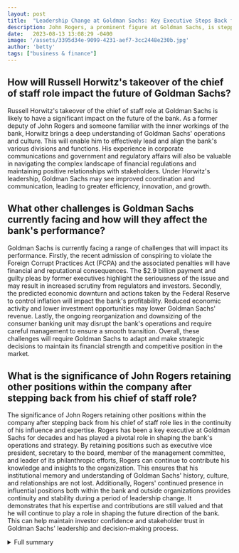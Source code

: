 ```yaml
---
layout: post
title:  "Leadership Change at Goldman Sachs: Key Executive Steps Back from Role"
description: John Rogers, a prominent figure at Goldman Sachs, is stepping back from his role as chief of staff, marking a significant leadership change at the bank.
date:   2023-08-13 13:08:29 -0400
image: '/assets/3395d34e-9099-4231-aef7-3cc2448e230b.jpg'
author: 'betty'
tags: ["business & finance"]
---
```


## How will Russell Horwitz's takeover of the chief of staff role impact the future of Goldman Sachs?
Russell Horwitz's takeover of the chief of staff role at Goldman Sachs is likely to have a significant impact on the future of the bank. As a former deputy of John Rogers and someone familiar with the inner workings of the bank, Horwitz brings a deep understanding of Goldman Sachs' operations and culture. This will enable him to effectively lead and align the bank's various divisions and functions. His experience in corporate communications and government and regulatory affairs will also be valuable in navigating the complex landscape of financial regulations and maintaining positive relationships with stakeholders. Under Horwitz's leadership, Goldman Sachs may see improved coordination and communication, leading to greater efficiency, innovation, and growth.

## What other challenges is Goldman Sachs currently facing and how will they affect the bank's performance?
Goldman Sachs is currently facing a range of challenges that will impact its performance. Firstly, the recent admission of conspiring to violate the Foreign Corrupt Practices Act (FCPA) and the associated penalties will have financial and reputational consequences. The $2.9 billion payment and guilty pleas by former executives highlight the seriousness of the issue and may result in increased scrutiny from regulators and investors. Secondly, the predicted economic downturn and actions taken by the Federal Reserve to control inflation will impact the bank's profitability. Reduced economic activity and lower investment opportunities may lower Goldman Sachs' revenue. Lastly, the ongoing reorganization and downsizing of the consumer banking unit may disrupt the bank's operations and require careful management to ensure a smooth transition. Overall, these challenges will require Goldman Sachs to adapt and make strategic decisions to maintain its financial strength and competitive position in the market.

## What is the significance of John Rogers retaining other positions within the company after stepping back from his chief of staff role?
The significance of John Rogers retaining other positions within the company after stepping back from his chief of staff role lies in the continuity of his influence and expertise. Rogers has been a key executive at Goldman Sachs for decades and has played a pivotal role in shaping the bank's operations and strategy. By retaining positions such as executive vice president, secretary to the board, member of the management committee, and leader of its philanthropic efforts, Rogers can continue to contribute his knowledge and insights to the organization. This ensures that his institutional memory and understanding of Goldman Sachs' history, culture, and relationships are not lost. Additionally, Rogers' continued presence in influential positions both within the bank and outside organizations provides continuity and stability during a period of leadership change. It demonstrates that his expertise and contributions are still valued and that he will continue to play a role in shaping the future direction of the bank. This can help maintain investor confidence and stakeholder trust in Goldman Sachs' leadership and decision-making process.

<details>
  <summary>Full summary</summary>
In a significant leadership change at Goldman Sachs, John Rogers, a key executive who served as chief of staff, is stepping back from his role. Rogers has been a prominent figure at the bank, wielding outsized influence for decades. He joined Goldman Sachs in 1994 and quickly rose through the ranks, becoming chief of staff to four of the bank's CEOs. With his departure from the chief of staff position, Russell Horwitz, a former deputy of Rogers, will take over the role.<br><br>Taking on the responsibilities of overseeing corporate communications and government and regulatory affairs, Horwitz rejoins Goldman at the partner rank and will report directly to CEO David Solomon. This change marks a passing of the torch in one of Goldman's most crucial roles.<br><br>But Rogers isn't leaving the bank entirely. He will retain other positions within the company, including executive vice president, secretary to the board, member of the management committee, and leader of its philanthropic efforts.<br><br>This move comes as part of an ongoing overhaul at Goldman Sachs, led by CEO David Solomon. The bank has recently seen the departure of several prominent executives, and Solomon is conducting a revamp to navigate changing market dynamics and enhance the bank's performance.<br><br>Rogers, known for his intentionally understated public profile, has had an impressive career both in and outside of Goldman Sachs. Prior to joining the bank, he served as Under Secretary of State for Management at the US Department of State and was an executive vice president of the Oliver Carr Company. He was also involved in the Reagan and George H.W. Bush administrations, earning him a Presidential Citizens Medal in 1985.<br><br>In addition to his roles at Goldman Sachs, Rogers holds influential positions outside the bank. He is the Chairman of the Board of the Atlantic Council, Vice Chairman of the Board of the American Academy in Rome, Chairman of the Board of the White House Historical Association, and Treasurer and a Life Trustee of the Ronald Reagan Presidential Foundation. He is also the Chairman Emeritus of the Board of Directors of the Securities Industry and Financial Markets Association and the National Museum of American History at the Smithsonian Institution.<br><br>The news of Rogers stepping back from his chief of staff role comes at a time when Goldman Sachs is facing other challenges. The bank recently admitted to conspiring to violate the Foreign Corrupt Practices Act (FCPA) in connection with a bribery scheme. Goldman Sachs will pay over $2.9 billion as part of a coordinated resolution with criminal and civil authorities in multiple countries. Former executives Tim Leissner and Ng Chong Hwa have already pleaded guilty in the case.<br><br>Goldman Sachs' market performance has also been under scrutiny, with predictions of an economic downturn and the Federal Reserve taking measures to bring down inflation. The bank is reorganizing its main divisions and downsizing its consumer banking unit.<br><br>The departure of John Rogers from his chief of staff role and the ongoing changes at Goldman Sachs reflect a significant shift in the bank's leadership and strategy, as it navigates through challenges and strives to maintain its position as a leading financial institution.
</details>
